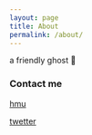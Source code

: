 ```yaml
---
layout: page
title: About
permalink: /about/
---
```


a friendly ghost :ghost:

### Contact me

[hmu](mailto:b4by.g4uge@gmail.com)

[twetter](https://twitter.com/baby_gauge)
